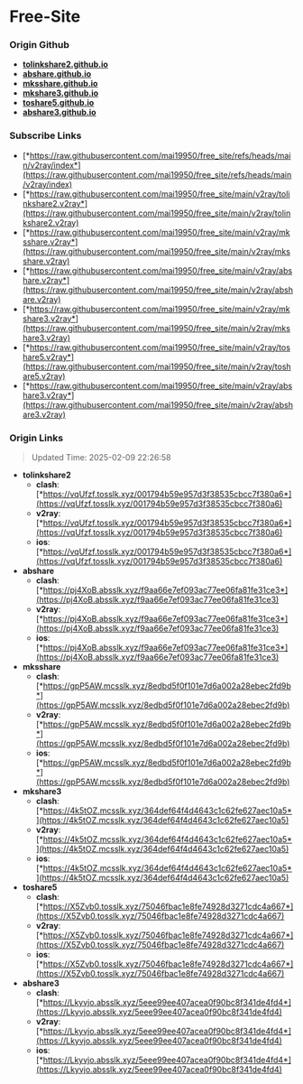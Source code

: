 # Free-Site

### Origin Github

- [**tolinkshare2.github.io**](https://github.com/tolinkshare2/tolinkshare2.github.io)
- [**abshare.github.io**](https://github.com/abshare/abshare.github.io)
- [**mksshare.github.io**](https://github.com/mksshare/mksshare.github.io)
- [**mkshare3.github.io**](https://github.com/mkshare3/mkshare3.github.io)
- [**toshare5.github.io**](https://github.com/toshare5/toshare5.github.io)
- [**abshare3.github.io**](https://github.com/abshare3/abshare3.github.io)

### Subscribe Links

- [*https://raw.githubusercontent.com/mai19950/free_site/refs/heads/main/v2ray/index*](https://raw.githubusercontent.com/mai19950/free_site/refs/heads/main/v2ray/index)
- [*https://raw.githubusercontent.com/mai19950/free_site/main/v2ray/tolinkshare2.v2ray*](https://raw.githubusercontent.com/mai19950/free_site/main/v2ray/tolinkshare2.v2ray)
- [*https://raw.githubusercontent.com/mai19950/free_site/main/v2ray/mksshare.v2ray*](https://raw.githubusercontent.com/mai19950/free_site/main/v2ray/mksshare.v2ray)
- [*https://raw.githubusercontent.com/mai19950/free_site/main/v2ray/abshare.v2ray*](https://raw.githubusercontent.com/mai19950/free_site/main/v2ray/abshare.v2ray)
- [*https://raw.githubusercontent.com/mai19950/free_site/main/v2ray/mkshare3.v2ray*](https://raw.githubusercontent.com/mai19950/free_site/main/v2ray/mkshare3.v2ray)
- [*https://raw.githubusercontent.com/mai19950/free_site/main/v2ray/toshare5.v2ray*](https://raw.githubusercontent.com/mai19950/free_site/main/v2ray/toshare5.v2ray)
- [*https://raw.githubusercontent.com/mai19950/free_site/main/v2ray/abshare3.v2ray*](https://raw.githubusercontent.com/mai19950/free_site/main/v2ray/abshare3.v2ray)

### Origin Links

> Updated Time: 2025-02-09 22:26:58

- **tolinkshare2**
  - **clash**: [*https://vqUfzf.tosslk.xyz/001794b59e957d3f38535cbcc7f380a6*](https://vqUfzf.tosslk.xyz/001794b59e957d3f38535cbcc7f380a6)
  - **v2ray**: [*https://vqUfzf.tosslk.xyz/001794b59e957d3f38535cbcc7f380a6*](https://vqUfzf.tosslk.xyz/001794b59e957d3f38535cbcc7f380a6)
  - **ios**: [*https://vqUfzf.tosslk.xyz/001794b59e957d3f38535cbcc7f380a6*](https://vqUfzf.tosslk.xyz/001794b59e957d3f38535cbcc7f380a6)
- **abshare**
  - **clash**: [*https://pj4XoB.absslk.xyz/f9aa66e7ef093ac77ee06fa81fe31ce3*](https://pj4XoB.absslk.xyz/f9aa66e7ef093ac77ee06fa81fe31ce3)
  - **v2ray**: [*https://pj4XoB.absslk.xyz/f9aa66e7ef093ac77ee06fa81fe31ce3*](https://pj4XoB.absslk.xyz/f9aa66e7ef093ac77ee06fa81fe31ce3)
  - **ios**: [*https://pj4XoB.absslk.xyz/f9aa66e7ef093ac77ee06fa81fe31ce3*](https://pj4XoB.absslk.xyz/f9aa66e7ef093ac77ee06fa81fe31ce3)
- **mksshare**
  - **clash**: [*https://gpP5AW.mcsslk.xyz/8edbd5f0f101e7d6a002a28ebec2fd9b*](https://gpP5AW.mcsslk.xyz/8edbd5f0f101e7d6a002a28ebec2fd9b)
  - **v2ray**: [*https://gpP5AW.mcsslk.xyz/8edbd5f0f101e7d6a002a28ebec2fd9b*](https://gpP5AW.mcsslk.xyz/8edbd5f0f101e7d6a002a28ebec2fd9b)
  - **ios**: [*https://gpP5AW.mcsslk.xyz/8edbd5f0f101e7d6a002a28ebec2fd9b*](https://gpP5AW.mcsslk.xyz/8edbd5f0f101e7d6a002a28ebec2fd9b)
- **mkshare3**
  - **clash**: [*https://4k5tOZ.mcsslk.xyz/364def64f4d4643c1c62fe627aec10a5*](https://4k5tOZ.mcsslk.xyz/364def64f4d4643c1c62fe627aec10a5)
  - **v2ray**: [*https://4k5tOZ.mcsslk.xyz/364def64f4d4643c1c62fe627aec10a5*](https://4k5tOZ.mcsslk.xyz/364def64f4d4643c1c62fe627aec10a5)
  - **ios**: [*https://4k5tOZ.mcsslk.xyz/364def64f4d4643c1c62fe627aec10a5*](https://4k5tOZ.mcsslk.xyz/364def64f4d4643c1c62fe627aec10a5)
- **toshare5**
  - **clash**: [*https://X5Zvb0.tosslk.xyz/75046fbac1e8fe74928d3271cdc4a667*](https://X5Zvb0.tosslk.xyz/75046fbac1e8fe74928d3271cdc4a667)
  - **v2ray**: [*https://X5Zvb0.tosslk.xyz/75046fbac1e8fe74928d3271cdc4a667*](https://X5Zvb0.tosslk.xyz/75046fbac1e8fe74928d3271cdc4a667)
  - **ios**: [*https://X5Zvb0.tosslk.xyz/75046fbac1e8fe74928d3271cdc4a667*](https://X5Zvb0.tosslk.xyz/75046fbac1e8fe74928d3271cdc4a667)
- **abshare3**
  - **clash**: [*https://Lkyvjo.absslk.xyz/5eee99ee407acea0f90bc8f341de4fd4*](https://Lkyvjo.absslk.xyz/5eee99ee407acea0f90bc8f341de4fd4)
  - **v2ray**: [*https://Lkyvjo.absslk.xyz/5eee99ee407acea0f90bc8f341de4fd4*](https://Lkyvjo.absslk.xyz/5eee99ee407acea0f90bc8f341de4fd4)
  - **ios**: [*https://Lkyvjo.absslk.xyz/5eee99ee407acea0f90bc8f341de4fd4*](https://Lkyvjo.absslk.xyz/5eee99ee407acea0f90bc8f341de4fd4)
